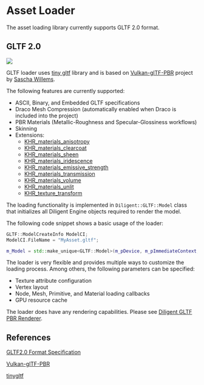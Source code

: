 # Asset Loader

The asset loading library currently supports GLTF 2.0 format.

## GLTF 2.0

![](media/flight_helmet.jpg)

GLTF loader uses [tiny gltf](https://github.com/syoyo/tinygltf) library and is based on
[Vulkan-glTF-PBR](https://github.com/SaschaWillems/Vulkan-glTF-PBR) project by [Sascha Willems](https://github.com/SaschaWillems).

The following features are currently supported:

* ASCII, Binary, and Embedded GLTF specifications
* Draco Mesh Compression (automatically enabled when Draco is included into the project)
* PBR Materials (Metallic-Roughness and Specular-Glossiness workflows)
* Skinning
* Extensions:
  * [KHR_materials_anisotropy](https://github.com/KhronosGroup/glTF/tree/main/extensions/2.0/Khronos/KHR_materials_anisotropy)
  * [KHR_materials_clearcoat](https://github.com/KhronosGroup/glTF/tree/main/extensions/2.0/Khronos/KHR_materials_clearcoat)
  * [KHR_materials_sheen](https://github.com/KhronosGroup/glTF/tree/main/extensions/2.0/Khronos/KHR_materials_sheen)
  * [KHR_materials_iridescence](https://github.com/KhronosGroup/glTF/tree/main/extensions/2.0/Khronos/KHR_materials_iridescence)
  * [KHR_materials_emissive_strength](https://github.com/KhronosGroup/glTF/tree/main/extensions/2.0/Khronos/KHR_materials_emissive_strength)
  * [KHR_materials_transmission](https://github.com/KhronosGroup/glTF/tree/main/extensions/2.0/Khronos/KHR_materials_transmission)
  * [KHR_materials_volume](https://github.com/KhronosGroup/glTF/tree/main/extensions/2.0/Khronos/KHR_materials_volume)
  * [KHR_materials_unlit](https://github.com/KhronosGroup/glTF/tree/main/extensions/2.0/Khronos/KHR_materials_unlit)
  * [KHR_texture_transform](https://github.com/KhronosGroup/glTF/tree/main/extensions/2.0/Khronos/KHR_texture_transform)

The loading functionality is implemented in `Diligent::GLTF::Model` class
that initializes all Diligent Engine objects required to render the model.

The following code snippet shows a basic usage of the loader:

```cpp
GLTF::ModelCreateInfo ModelCI;
ModelCI.FileName = "MyAsset.gltf";

m_Model = std::make_unique<GLTF::Model>(m_pDevice, m_pImmediateContext, ModelCI);
```

The loader is very flexible and provides multiple ways to customize the loading process.
Among others, the following parameters can be specified:

* Texture attribute configuration
* Vertex layout
* Node, Mesh, Primitive, and Material loading callbacks
* GPU resource cache

The loader does have any rendering capabilities. Please see
[Diligent GLTF PBR Renderer](https://github.com/DiligentGraphics/DiligentFX/tree/master/PBR).

## References

[GLTF2.0 Format Specification](https://github.com/KhronosGroup/glTF)

[Vulkan-glTF-PBR](https://github.com/SaschaWillems/Vulkan-glTF-PBR)

[tinygltf](https://github.com/syoyo/tinygltf)
